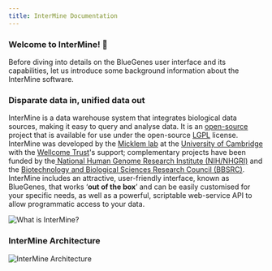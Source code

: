 ```yaml
---
title: InterMine Documentation
---
```


### Welcome to InterMine! 👋

Before diving into details on the BlueGenes user interface and its capabilities, let us introduce some background information about the InterMine software. 

### Disparate data in, unified data out

InterMine is a data warehouse system that integrates biological data sources, making it easy to query and analyse data. It is an [open-source](https://github.com/intermine/intermine) project that is available for use under the open-source [LGPL](http://www.gnu.org/licenses/lgpl.html) license. InterMine was developed by the [Micklem lab](http://www.micklemlab.org/) at the [University of Cambridge](https://www.gen.cam.ac.uk/) with the [Wellcome Trust](https://wellcome.org/)'s support; complementary projects have been funded by the[ National Human Genome Research Institute \(NIH/NHGRI\)](https://www.nih.gov/) and the [Biotechnology and Biological Sciences Research Council \(BBSRC\)](https://bbsrc.ukri.org/). InterMine includes an attractive, user-friendly interface, known as BlueGenes, that works ‘**out of the box**’ and can be easily customised for your specific needs, as well as a powerful, scriptable web-service API to allow programmatic access to your data. 

![What is InterMine?](/img/intro.png)

### InterMine Architecture

![InterMine Architecture](/img/architecture.png)
